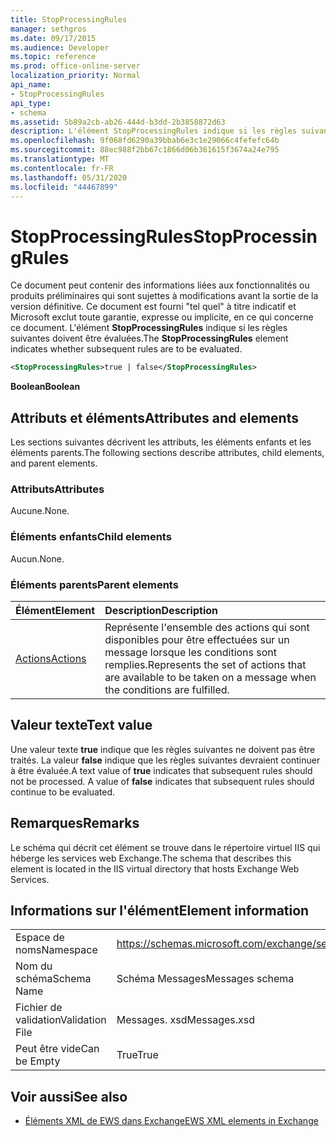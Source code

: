 ```yaml
---
title: StopProcessingRules
manager: sethgros
ms.date: 09/17/2015
ms.audience: Developer
ms.topic: reference
ms.prod: office-online-server
localization_priority: Normal
api_name:
- StopProcessingRules
api_type:
- schema
ms.assetid: 5b89a2cb-ab26-444d-b3dd-2b3858872d63
description: L'élément StopProcessingRules indique si les règles suivantes doivent être évaluées.
ms.openlocfilehash: 9f068fd6290a39bbab6e3c1e29066c4fefefc64b
ms.sourcegitcommit: 88ec988f2bb67c1866d06b361615f3674a24e795
ms.translationtype: MT
ms.contentlocale: fr-FR
ms.lasthandoff: 05/31/2020
ms.locfileid: "44467899"
---
```

# <a name="stopprocessingrules"></a><span data-ttu-id="69a50-103">StopProcessingRules</span><span class="sxs-lookup"><span data-stu-id="69a50-103">StopProcessingRules</span></span>

<span data-ttu-id="69a50-104">Ce document peut contenir des informations liées aux fonctionnalités ou produits préliminaires qui sont sujettes à modifications avant la sortie de la version définitive. Ce document est fourni "tel quel" à titre indicatif et Microsoft exclut toute garantie, expresse ou implicite, en ce qui concerne ce document. L'élément **StopProcessingRules** indique si les règles suivantes doivent être évaluées.</span><span class="sxs-lookup"><span data-stu-id="69a50-104">The **StopProcessingRules** element indicates whether subsequent rules are to be evaluated.</span></span> 
  
```XML
<StopProcessingRules>true | false</StopProcessingRules>
```

 <span data-ttu-id="69a50-105">**Boolean**</span><span class="sxs-lookup"><span data-stu-id="69a50-105">**Boolean**</span></span>
## <a name="attributes-and-elements"></a><span data-ttu-id="69a50-106">Attributs et éléments</span><span class="sxs-lookup"><span data-stu-id="69a50-106">Attributes and elements</span></span>

<span data-ttu-id="69a50-107">Les sections suivantes décrivent les attributs, les éléments enfants et les éléments parents.</span><span class="sxs-lookup"><span data-stu-id="69a50-107">The following sections describe attributes, child elements, and parent elements.</span></span>
  
### <a name="attributes"></a><span data-ttu-id="69a50-108">Attributs</span><span class="sxs-lookup"><span data-stu-id="69a50-108">Attributes</span></span>

<span data-ttu-id="69a50-109">Aucune.</span><span class="sxs-lookup"><span data-stu-id="69a50-109">None.</span></span>
  
### <a name="child-elements"></a><span data-ttu-id="69a50-110">Éléments enfants</span><span class="sxs-lookup"><span data-stu-id="69a50-110">Child elements</span></span>

<span data-ttu-id="69a50-111">Aucun.</span><span class="sxs-lookup"><span data-stu-id="69a50-111">None.</span></span>
  
### <a name="parent-elements"></a><span data-ttu-id="69a50-112">Éléments parents</span><span class="sxs-lookup"><span data-stu-id="69a50-112">Parent elements</span></span>

|<span data-ttu-id="69a50-113">**Élément**</span><span class="sxs-lookup"><span data-stu-id="69a50-113">**Element**</span></span>|<span data-ttu-id="69a50-114">**Description**</span><span class="sxs-lookup"><span data-stu-id="69a50-114">**Description**</span></span>|
|:-----|:-----|
|[<span data-ttu-id="69a50-115">Actions</span><span class="sxs-lookup"><span data-stu-id="69a50-115">Actions</span></span>](actions.md) <br/> |<span data-ttu-id="69a50-116">Représente l'ensemble des actions qui sont disponibles pour être effectuées sur un message lorsque les conditions sont remplies.</span><span class="sxs-lookup"><span data-stu-id="69a50-116">Represents the set of actions that are available to be taken on a message when the conditions are fulfilled.</span></span>  <br/> |
   
## <a name="text-value"></a><span data-ttu-id="69a50-117">Valeur texte</span><span class="sxs-lookup"><span data-stu-id="69a50-117">Text value</span></span>

<span data-ttu-id="69a50-p101">Une valeur texte **true** indique que les règles suivantes ne doivent pas être traités. La valeur **false** indique que les règles suivantes devraient continuer à être évaluée.</span><span class="sxs-lookup"><span data-stu-id="69a50-p101">A text value of **true** indicates that subsequent rules should not be processed. A value of **false** indicates that subsequent rules should continue to be evaluated.</span></span> 
  
## <a name="remarks"></a><span data-ttu-id="69a50-120">Remarques</span><span class="sxs-lookup"><span data-stu-id="69a50-120">Remarks</span></span>

<span data-ttu-id="69a50-121">Le schéma qui décrit cet élément se trouve dans le répertoire virtuel IIS qui héberge les services web Exchange.</span><span class="sxs-lookup"><span data-stu-id="69a50-121">The schema that describes this element is located in the IIS virtual directory that hosts Exchange Web Services.</span></span>
  
## <a name="element-information"></a><span data-ttu-id="69a50-122">Informations sur l'élément</span><span class="sxs-lookup"><span data-stu-id="69a50-122">Element information</span></span>

|||
|:-----|:-----|
|<span data-ttu-id="69a50-123">Espace de noms</span><span class="sxs-lookup"><span data-stu-id="69a50-123">Namespace</span></span>  <br/> |https://schemas.microsoft.com/exchange/services/2006/messages  <br/> |
|<span data-ttu-id="69a50-124">Nom du schéma</span><span class="sxs-lookup"><span data-stu-id="69a50-124">Schema Name</span></span>  <br/> |<span data-ttu-id="69a50-125">Schéma Messages</span><span class="sxs-lookup"><span data-stu-id="69a50-125">Messages schema</span></span>  <br/> |
|<span data-ttu-id="69a50-126">Fichier de validation</span><span class="sxs-lookup"><span data-stu-id="69a50-126">Validation File</span></span>  <br/> |<span data-ttu-id="69a50-127">Messages. xsd</span><span class="sxs-lookup"><span data-stu-id="69a50-127">Messages.xsd</span></span>  <br/> |
|<span data-ttu-id="69a50-128">Peut être vide</span><span class="sxs-lookup"><span data-stu-id="69a50-128">Can be Empty</span></span>  <br/> |<span data-ttu-id="69a50-129">True</span><span class="sxs-lookup"><span data-stu-id="69a50-129">True</span></span>  <br/> |
   
## <a name="see-also"></a><span data-ttu-id="69a50-130">Voir aussi</span><span class="sxs-lookup"><span data-stu-id="69a50-130">See also</span></span>



- [<span data-ttu-id="69a50-131">Éléments XML de EWS dans Exchange</span><span class="sxs-lookup"><span data-stu-id="69a50-131">EWS XML elements in Exchange</span></span>](ews-xml-elements-in-exchange.md)


